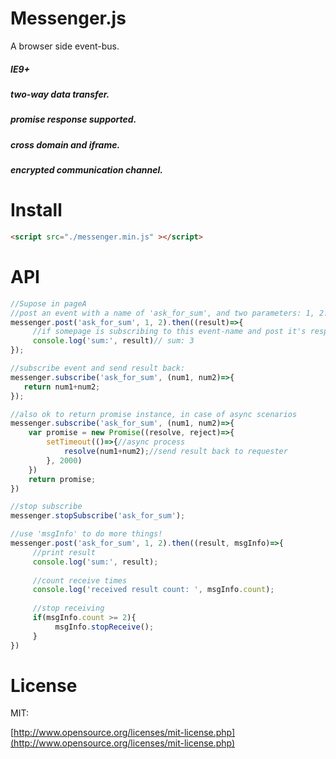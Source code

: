 # Messenger.js

A browser side event-bus.

##### IE9+
##### two-way data transfer.
##### promise response supported.
##### cross domain and iframe.
##### encrypted communication channel.

# Install

```html
<script src="./messenger.min.js" ></script>
```

# API

```javascript
//Supose in pageA
//post an event with a name of 'ask_for_sum', and two parameters: 1, 2.
messenger.post('ask_for_sum', 1, 2).then((result)=>{
     //if somepage is subscribing to this event-name and post it's response back, then it should be received at here:
     console.log('sum:', result)// sum: 3
});
```

```javascript
//subscribe event and send result back:
messenger.subscribe('ask_for_sum', (num1, num2)=>{
   return num1+num2;
});

//also ok to return promise instance, in case of async scenarios
messenger.subscribe('ask_for_sum', (num1, num2)=>{
    var promise = new Promise((resolve, reject)=>{
        setTimeout(()=>{//async process
            resolve(num1+num2);//send result back to requester
        }, 2000)
    })
    return promise;
})

```

```javascript
//stop subscribe
messenger.stopSubscribe('ask_for_sum');

//use 'msgInfo' to do more things!
messenger.post('ask_for_sum', 1, 2).then((result, msgInfo)=>{    
     //print result     
     console.log('sum:', result);
     
     //count receive times
     console.log('received result count: ', msgInfo.count);  
     
     //stop receiving
     if(msgInfo.count >= 2){
          msgInfo.stopReceive();
     }
})

```

# License

MIT: 

[http://www.opensource.org/licenses/mit-license.php](http://www.opensource.org/licenses/mit-license.php)

